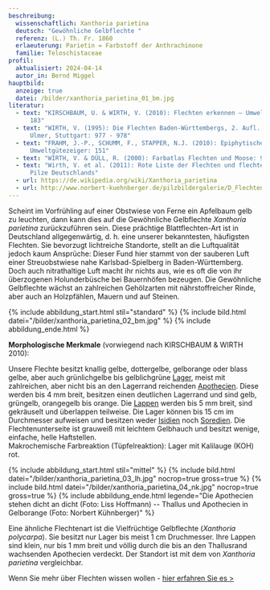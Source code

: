 ```yaml
---
beschreibung:
  wissenschaftlich: Xanthoria parietina
  deutsch: "Gewöhnliche Gelbflechte "
  referenz: (L.) Th. Fr. 1860
  erlaeuterung: Parietin = Farbstoff der Anthrachinone
  familie: Teloschistaceae
profil:
  aktualisiert: 2024-04-14
  autor_in: Bernd Miggel
hauptbild:
  anzeige: true
  datei: /bilder/xanthoria_parietina_01_bm.jpg
literatur:
  - text: "KIRSCHBAUM, U. & WIRTH, V. (2010): Flechten erkennen – Umwelt bewerten:
      183"
  - text: "WIRTH, V. (1995): Die Flechten Baden-Württembergs, 2. Aufl., 1006 S.;
      Ulmer, Stuttgart: 977 - 978"
  - text: "FRAHM, J.-P., SCHUMM, F., STAPPER, N.J. (2010): Epiphytische Flechten als
      Umweltgütezeiger: 151"
  - text: "WIRTH, V. & DÜLL, R. (2000): Farbatlas Flechten und Moose: 90"
  - text: "Wirth, V. et al. (2011): Rote Liste der Flechten und flechtenbewohnende
      Pilze Deutschlands"
  - url: https://de.wikipedia.org/wiki/Xanthoria_parietina
  - url: http://www.norbert-kuehnberger.de/pilzbildergalerie/D_Flechten-Lichenes_-_226_Arten/pilzbilder-xanthoria_parietina_1cjpg-stopp.htm
---
```

Scheint im Vorfrühling auf einer Obstwiese von Ferne ein Apfelbaum gelb zu leuchten, dann kann dies auf die Gewöhnliche Gelbflechte *Xanthoria parietina* zurückzuführen sein. Diese prächtige Blattflechten-Art ist in Deutschland allgegenwärtig, d. h. eine unserer bekanntesten, häufigsten Flechten. Sie bevorzugt lichtreiche Standorte, stellt an die Luftqualität jedoch kaum Ansprüche: Dieser Fund hier stammt von der sauberen Luft einer Streuobstwiese nahe Karlsbad-Spielberg in Baden-Württemberg. Doch auch nitrathaltige Luft macht ihr nichts aus, wie es oft die von ihr überzogenen Holunderbüsche bei Bauernhöfen bezeugen. Die Gewöhnliche Gelbflechte wächst an zahlreichen Gehölzarten mit nährstoffreicher Rinde, aber auch an Holzpfählen, Mauern und auf Steinen.

{% include abbildung_start.html stil="standard" %}
{% include bild.html datei="/bilder/xanthoria_parietina_02_bm.jpg" %}
{% include abbildung_ende.html %}

**Morphologische Merkmale** (vorwiegend nach KIRSCHBAUM & WIRTH 2010):

Unsere Flechte besitzt knallig gelbe, dottergelbe, gelborange oder blass gelbe, aber auch grünlichgelbe bis gelblichgrüne [Lager](Lager "Glossar"), meist mit zahlreichen, aber nicht bis an den Lagerrand reichenden [Apothecien](Apothecien "Glossar"). Diese werden bis 4 mm breit, besitzen einen deutlichen Lagerrand und sind gelb, grüngelb, orangegelb bis orange. Die [Lappen](Lappen "Glossar") werden bis 5 mm breit, sind gekräuselt und überlappen teilweise. Die Lager können bis 15 cm im Durchmesser aufweisen und besitzen weder [Isidien](Isidien "Glossar") noch [Soredien](Soredien "Glossar"). Die Flechtenunterseite ist grauweiß mit leichtem Gelbhauch und besitzt wenige, einfache, helle Haftstellen.\
Makrochemische Farbreaktion (Tüpfelreaktion): Lager mit Kalilauge (KOH) rot.

{% include abbildung_start.html stil="mittel" %}
{% include bild.html datei="/bilder/xanthoria_parietina_03_lh.jpg" nocrop=true gross=true %}
{% include bild.html datei="/bilder/xanthoria_parietina_04_nk.jpg" nocrop=true gross=true %}
{% include abbildung_ende.html legende="Die Apothecien stehen dicht an dicht (Foto: Liss Hoffmann) -- Thallus und Apothecien in Gelborange (Foto: Norbert Kühnberger)" %}

Eine ähnliche Flechtenart ist die Vielfrüchtige Gelbflechte (*Xanthoria polycarpa*). Sie besitzt nur Lager bis meist 1 cm Druchmesser. Ihre Lappen sind klein, nur bis 1 mm breit und völlig durch die bis an den Thallusrand wachsenden Apothecien verdeckt. Der Standort ist mit dem von *Xanthoria parietina* vergleichbar.

Wenn Sie mehr über Flechten wissen wollen - [hier erfahren Sie es >](/verwandt/flechten)
